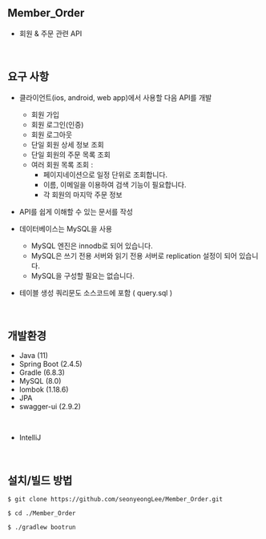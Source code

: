 ## Member_Order
  * 회원 & 주문 관련 API

<br/>

## 요구 사항

* 클라이언트(ios, android, web app)에서 사용할 다음 API를 개발
    - 회원 가입
    - 회원 로그인(인증)
    - 회원 로그아웃
    - 단일 회원 상세 정보 조회
    - 단일 회원의 주문 목록 조회
    - 여러 회원 목록 조회 :
        - 페이지네이션으로 일정 단위로 조회합니다.
        - 이름, 이메일을 이용하여 검색 기능이 필요합니다.
        - 각 회원의 마지막 주문 정보

* API를 쉽게 이해할 수 있는 문서를 작성

* 데이터베이스는 MySQL을 사용
    - MySQL 엔진은 innodb로 되어 있습니다.
    - MySQL은 쓰기 전용 서버와 읽기 전용 서버로 replication 설정이 되어 있습니다.
    - MySQL을 구성할 필요는 없습니다.

* 테이블 생성 쿼리문도 소스코드에 포함 ( query.sql )

<br/>

## 개발환경
* Java (11)
* Spring Boot (2.4.5)
* Gradle (6.8.3)
* MySQL (8.0)
* lombok (1.18.6)
* JPA
* swagger-ui (2.9.2)

<br/>

* IntelliJ

<br/>

## 설치/빌드 방법

    $ git clone https://github.com/seonyeongLee/Member_Order.git

    $ cd ./Member_Order
    
    $ ./gradlew bootrun
